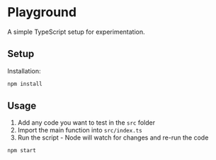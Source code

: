# Playground
A simple TypeScript setup for experimentation.

## Setup
Installation:

```bash
npm install
```

## Usage
1. Add any code you want to test in the `src` folder
2. Import the main function into `src/index.ts`
3. Run the script - Node will watch for changes and re-run the code

  ```bash
  npm start
  ```